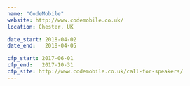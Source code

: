 ```yaml
---
name: "CodeMobile"
website: http://www.codemobile.co.uk/
location: Chester, UK

date_start: 2018-04-02
date_end:   2018-04-05

cfp_start: 2017-06-01
cfp_end:   2017-10-31
cfp_site: http://www.codemobile.co.uk/call-for-speakers/
---
```

